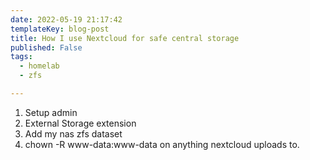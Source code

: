 ```yaml
---
date: 2022-05-19 21:17:42
templateKey: blog-post
title: How I use Nextcloud for safe central storage
published: False
tags:
  - homelab
  - zfs

---
```


1. Setup admin
2. External Storage extension
3. Add my nas zfs dataset
4. chown -R www-data:www-data on anything nextcloud uploads to.
